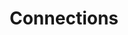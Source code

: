 ---
weight: 60
icon: "/images/IconFeatureMayaConnections.png"
icon_alt_text: "13:20:Sync iPhone App Feature : Connections"
screenshots: "/images/FeatureCalendarScreenshot.png"
title: Connections
description: >
  <p>Now there is an extra section where you can <strong>learn more from a list of trusted teachers and websites</strong>. You can visit their website or get in touch to learn more. This will grow over time onto a connected web of Galactivated people.</p>
---